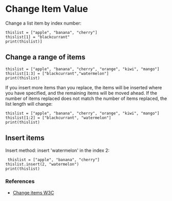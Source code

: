 # Change Item Value

Change a list item by index number:
```
thislist = ["apple", "banana", "cherry"]
thislist[1] = "blackcurrant"
print(thislist)]
```

## Change a range of items
```
thislist = ["apple", "banana", "cherry", "orange", "kiwi", "mango"]
thislist[1:3] = ["blackcurrant","watermelon"]
print(thislist)
```

If you insert more items than you replace, the items will be inserted where you have specified, and the remaining items will be moved ahead.
If the number of items replaced does not match the number of items replaced, the list length will change:
```
thislist = ["apple", "banana", "cherry", "orange", "kiwi", "mango"]
thislist[1:2] = ["blackcurrant", "watermelon"]
print(thislist)
```

## Insert items
Insert method: insert 'watermelon' in the index 2:
```
 thislist = ["apple", "banana", "cherry"]
thislist.insert(2, "watermelon")
print(thislist)
```

### References
- [Change items W3C](https://www.w3schools.com/python/python_lists_change.asp)
